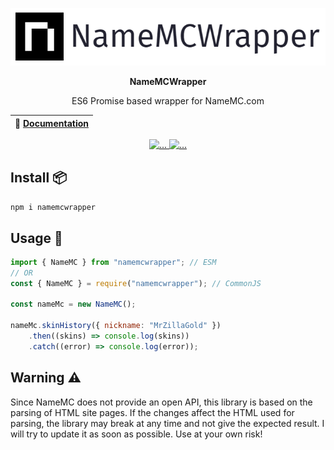 <p align="center">
  <img src="https://github.com/MrZillaGold/NameMCWrapper/raw/master/docs/logo.png" alt="...">
</p>

<p align="center"><b>NameMCWrapper</b></p>
<p align="center">ES6 Promise based wrapper for NameMC.com</p>

| 📖 [Documentation](docs/DOCS.md) |
| -------------------------------- |

<p align="center">
 <a href="https://travis-ci.com/github/MrZillaGold/NameMCWrapper">
   <img src="https://api.travis-ci.com/MrZillaGold/NameMCWrapper.svg" alt="...">
 </a>
 <a href="https://discord.gg/99sV5b4RV3">
   <img src="https://img.shields.io/discord/714407016604369008.svg?label=&logo=discord&logoColor=ffffff&color=7389D8&labelColor=6A7EC2" alt="...">
 </a>
</p>

## Install 📦
`npm i namemcwrapper`

## Usage 🔧
```js
import { NameMC } from "namemcwrapper"; // ESM
// OR
const { NameMC } = require("namemcwrapper"); // CommonJS

const nameMc = new NameMC();

nameMc.skinHistory({ nickname: "MrZillaGold" })
    .then((skins) => console.log(skins))
    .catch((error) => console.log(error));
```

## Warning ⚠
Since NameMC does not provide an open API, this library is based on the parsing of HTML site pages. If the changes affect the HTML used for parsing, the library may break at any time and not give the expected result. I will try to update it as soon as possible. Use at your own risk!
